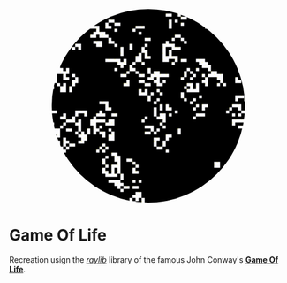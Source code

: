 
<div style="text-align:center">
		<img src="img/gameoflife.gif" 
			alt="Game Of Life preview" 
			width="350"
			style="clip-path:circle();"/>
</div>

# Game Of Life

Recreation usign the [*raylib*](https://github.com/raysan5/raylib) library of the famous John Conway's [**Game Of Life**](https://en.wikipedia.org/wiki/Conway%27s_Game_of_Life).